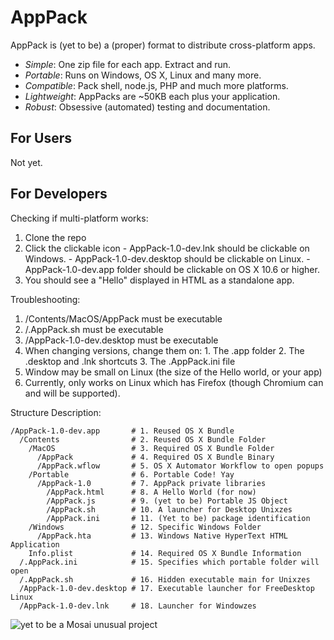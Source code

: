 AppPack
=======

AppPack is (yet to be) a (proper) format to distribute cross-platform apps.

  - *Simple*: One zip file for each app. Extract and run.
  - *Portable*: Runs on Windows, OS X, Linux and many more.
  - *Compatible*: Pack shell, node.js, PHP and much more platforms.
  - *Lightweight*: AppPacks are ~50KB each plus your application.
  - *Robust*: Obsessive (automated) testing and documentation.

For Users
---------

Not yet.

For Developers
--------------

Checking if multi-platform works:

  1. Clone the repo
  2. Click the clickable icon
  	- AppPack-1.0-dev.lnk should be clickable on Windows.
  	- AppPack-1.0-dev.desktop should be clickable on Linux.
  	- AppPack-1.0-dev.app folder should be clickable on OS X 10.6 or higher.
  3. You should see a "Hello" displayed in HTML as a standalone app.

Troubleshooting:

  1. /Contents/MacOS/AppPack must be executable
  2. /.AppPack.sh must be executable
  3. /AppPack-1.0-dev.desktop must be executable
  4. When changing versions, change them on:
    1. The .app folder
    2. The .desktop and .lnk shortcuts
    3. The .AppPack.ini file
  5. Window may be small on Linux (the size of the Hello world, or your app)
  6. Currently, only works on Linux which has Firefox (though Chromium can and will be supported).

Structure Description:

    /AppPack-1.0-dev.app       # 1. Reused OS X Bundle
      /Contents                # 2. Reused OS X Bundle Folder
      	/MacOS                 # 3. Required OS X Bundle Folder
      	  /AppPack             # 4. Required OS X Bundle Binary
      	  /AppPack.wflow       # 5. OS X Automator Workflow to open popups
      	/Portable              # 6. Portable Code! Yay
      	  /AppPack-1.0         # 7. AppPack private libraries
      	    /AppPack.html      # 8. A Hello World (for now)
      	    /AppPack.js        # 9. (yet to be) Portable JS Object
      	    /AppPack.sh        # 10. A launcher for Desktop Unixzes
      	    /AppPack.ini       # 11. (Yet to be) package identification
      	/Windows               # 12. Specific Windows Folder
      	  /AppPack.hta         # 13. Windows Native HyperText HTML Application
      	Info.plist             # 14. Required OS X Bundle Information
  	  /.AppPack.ini            # 15. Specifies which portable folder will open
  	  /.AppPack.sh             # 16. Hidden executable main for Unixzes
  	  /AppPack-1.0-dev.desktop # 17. Executable launcher for FreeDesktop Linux
  	  /AppPack-1.0-dev.lnk     # 18. Launcher for Windowzes

![yet to be a Mosai unusual project](https://avatars0.githubusercontent.com/u/5083441?v=3&s=48)
